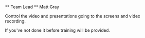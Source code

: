 ** Team Lead ** Matt Gray

Control the video and presentations going to the screens and video recording.

If you've not done it before training will be provided.
